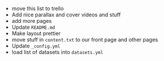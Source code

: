 - move this list to trello
- Add nice parallax and cover videos and stuff
- add more pages
- Update `README.md`
- Make layout prettier
- move stuff in `content.txt` to our front page and other pages
- Update `_config.yml`
- load list of datasets into `datasets.yml`
